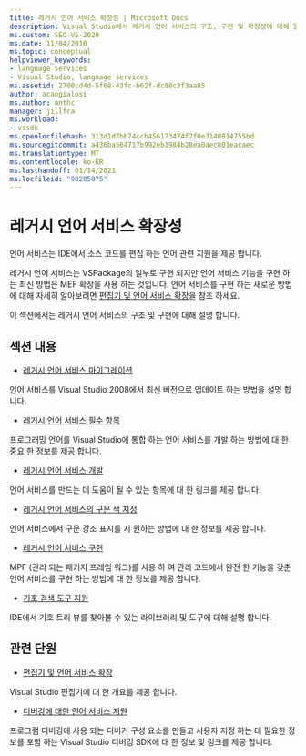 ```yaml
---
title: 레거시 언어 서비스 확장성 | Microsoft Docs
description: Visual Studio에서 레거시 언어 서비스의 구조, 구현 및 확장성에 대해 알아봅니다.
ms.custom: SEO-VS-2020
ms.date: 11/04/2016
ms.topic: conceptual
helpviewer_keywords:
- language services
- Visual Studio, language services
ms.assetid: 2700cd4d-5f68-43fc-b62f-dc80c3f3aa85
author: acangialosi
ms.author: anthc
manager: jillfra
ms.workload:
- vssdk
ms.openlocfilehash: 313d1d7bb74ccb456173474f7f0e3140814755bd
ms.sourcegitcommit: a436ba564717b992eb1984b28ea0aec801eacaec
ms.translationtype: MT
ms.contentlocale: ko-KR
ms.lasthandoff: 01/14/2021
ms.locfileid: "98205075"
---
```

# <a name="legacy-language-service-extensibility"></a>레거시 언어 서비스 확장성
언어 서비스는 IDE에서 소스 코드를 편집 하는 언어 관련 지원을 제공 합니다.

 레거시 언어 서비스는 VSPackage의 일부로 구현 되지만 언어 서비스 기능을 구현 하는 최신 방법은 MEF 확장을 사용 하는 것입니다. 언어 서비스를 구현 하는 새로운 방법에 대해 자세히 알아보려면 [편집기 및 언어 서비스 확장](../../extensibility/editor-and-language-service-extensions.md)을 참조 하세요.

 이 섹션에서는 레거시 언어 서비스의 구조 및 구현에 대해 설명 합니다.

## <a name="in-this-section"></a>섹션 내용
- [레거시 언어 서비스 마이그레이션](../../extensibility/internals/migrating-a-legacy-language-service.md)

 언어 서비스를 Visual Studio 2008에서 최신 버전으로 업데이트 하는 방법을 설명 합니다.

- [레거시 언어 서비스 필수 항목](../../extensibility/internals/legacy-language-service-essentials.md)

 프로그래밍 언어를 Visual Studio에 통합 하는 언어 서비스를 개발 하는 방법에 대 한 중요 한 정보를 제공 합니다.

- [레거시 언어 서비스 개발](../../extensibility/internals/developing-a-legacy-language-service.md)

 언어 서비스를 만드는 데 도움이 될 수 있는 항목에 대 한 링크를 제공 합니다.

- [레거시 언어 서비스의 구문 색 지정](../../extensibility/internals/syntax-coloring-in-a-legacy-language-service.md)

 언어 서비스에서 구문 강조 표시를 지 원하는 방법에 대 한 정보를 제공 합니다.

- [레거시 언어 서비스 구현](../../extensibility/internals/implementing-a-legacy-language-service1.md)

 MPF (관리 되는 패키지 프레임 워크)를 사용 하 여 관리 코드에서 완전 한 기능을 갖춘 언어 서비스를 구현 하는 방법에 대 한 정보를 제공 합니다.

- [기호 검색 도구 지원](../../extensibility/internals/supporting-symbol-browsing-tools.md)

 IDE에서 기호 트리 뷰를 찾아볼 수 있는 라이브러리 및 도구에 대해 설명 합니다.

## <a name="related-sections"></a>관련 단원
- [편집기 및 언어 서비스 확장](../../extensibility/editor-and-language-service-extensions.md)

 Visual Studio 편집기에 대 한 개요를 제공 합니다.

- [디버깅에 대한 언어 서비스 지원](../../extensibility/internals/language-service-support-for-debugging.md)

 프로그램 디버깅에 사용 되는 디버거 구성 요소를 만들고 사용자 지정 하는 데 필요한 정보를 포함 하는 Visual Studio 디버깅 SDK에 대 한 정보 및 링크를 제공 합니다.
